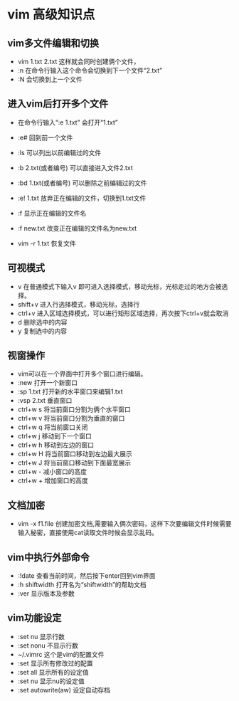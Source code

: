# vim 高级知识点

## vim多文件编辑和切换
- vim 1.txt 2.txt 这样就会同时创建俩个文件，
- :n 在命令行输入这个命令会切换到下一个文件“2.txt”
- :N 会切换到上一个文件

## 进入vim后打开多个文件
- 在命令行输入“:e 1.txt” 会打开“1.txt”
- :e# 回到前一个文件
- :ls 可以列出以前编辑过的文件
- :b 2.txt(或者编号) 可以直接进入文件2.txt
- :bd 1.txt(或者编号) 可以删除之前编辑过的文件
- :e! 1.txt 放弃正在编辑的文件，切换到1.txt文件
- :f 显示正在编辑的文件名
- :f new.txt 改变正在编辑的文件名为new.txt

- vim -r 1.txt 恢复文件

## 可视模式
- v 在普通模式下输入v 即可进入选择模式，移动光标，光标走过的地方会被选择。
- shift+v 进入行选择模式，移动光标，选择行
- ctrl+v 进入区域选择模式，可以进行矩形区域选择，再次按下ctrl+v就会取消
- d 删除选中的内容
- y 复制选中的内容

## 视窗操作
- vim可以在一个界面中打开多个窗口进行编辑。
- :new 打开一个新窗口
- :sp 1.txt 打开新的水平窗口来编辑1.txt
- :vsp 2.txt 垂直窗口
- ctrl+w s 将当前窗口分割为俩个水平窗口
- ctrl+w v 将当前窗口分割为垂直的窗口
- ctrl+w q 将当前窗口关闭
- ctrl+w j 移动到下一个窗口
- ctrl+w h 移动到左边的窗口
- ctrl+w H 将当前窗口移动到左边最大展示
- ctrl+w J 将当前窗口移动到下面最宽展示
- ctrl+w - 减小窗口的高度
- ctrl+w + 增加窗口的高度

## 文档加密
- vim -x f1.file 创建加密文档,需要输入俩次密码，这样下次要编辑文件时候需要输入秘密，直接使用cat读取文件时候会显示乱码。

## vim中执行外部命令
- :!date 查看当前时间，然后按下enter回到vim界面
- :h shiftwidth 打开名为“shiftwidth”的帮助文档
- :ver 显示版本及参数

## vim功能设定
- :set nu 显示行数
- :set nonu 不显示行数
- ~/.vimrc 这个是vim的配置文件
- :set 显示所有修改过的配置
- :set all 显示所有的设定值
- :set nu 显示nu的设定值
- :set autowrite(aw) 设定自动存档
